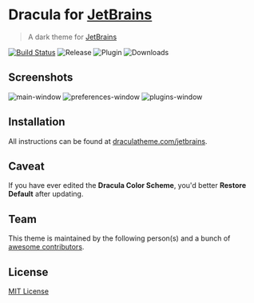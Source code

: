 # Dracula for [JetBrains](https://www.jetbrains.com/)
> A dark theme for [JetBrains](https://www.jetbrains.com/)

[![Build Status](https://dev.azure.com/vermouth7devil/dracula-theme/_apis/build/status/WhiteVermouth.jetbrains-dracula?branchName=master)](https://dev.azure.com/vermouth7devil/dracula-theme/_build/latest?definitionId=1&branchName=master)
![Release](https://img.shields.io/github/release/WhiteVermouth/jetbrains-dracula.svg)
![Plugin](https://img.shields.io/jetbrains/plugin/v/com.vermouthx.idea.svg)
![Downloads](https://img.shields.io/jetbrains/plugin/d/com.vermouthx.idea.svg)

## Screenshots

![main-window](https://raw.githubusercontent.com/WhiteVermouth/jetbrains-dracula/master/docs/screenshots/dracula-main-window.png)
![preferences-window](https://raw.githubusercontent.com/WhiteVermouth/jetbrains-dracula/master/docs/screenshots/draclua-preferences-window.png)
![plugins-window](https://raw.githubusercontent.com/WhiteVermouth/jetbrains-dracula/master/docs/screenshots/dracula-plugins-window.png)

## Installation

All instructions can be found at [draculatheme.com/jetbrains](https://draculatheme.com/jetbrains).

## Caveat

If you have ever edited the **Dracula Color Scheme**, you'd better **Restore Default** after updating.

## Team

This theme is maintained by the following person(s) and a bunch of [awesome contributors](https://github.com/dracula/jetbrains/graphs/contributors).

## License

[MIT License](./LICENSE)
